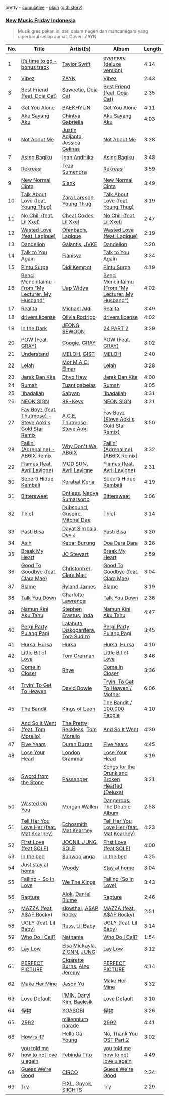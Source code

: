 pretty - [cumulative](/playlists/cumulative/New%20Music%20Friday%20Indonesia.md) - [plain](/playlists/plain/37i9dQZF1DX8vAahjzdXGC) ([githistory](https://github.githistory.xyz/mackorone/spotify-playlist-archive/blob/master/playlists/plain/37i9dQZF1DX8vAahjzdXGC))

### [New Music Friday Indonesia](https://open.spotify.com/playlist/37i9dQZF1DX8vAahjzdXGC)

> Musik gres pekan ini dari dalam negeri dan mancanegara yang diperbarui setiap Jumat. Cover: ZAYN

| No. | Title | Artist(s) | Album | Length |
|---|---|---|---|---|
| 1 | [it’s time to go - bonus track](https://open.spotify.com/track/1kdWw77ZpYOkhxeuhzU1j6) | [Taylor Swift](https://open.spotify.com/artist/06HL4z0CvFAxyc27GXpf02) | [evermore (deluxe version)](https://open.spotify.com/album/6AORtDjduMM3bupSWzbTSG) | 4:14 |
| 2 | [Vibez](https://open.spotify.com/track/709F3MwiVvLD0LQXeKs5Cz) | [ZAYN](https://open.spotify.com/artist/5ZsFI1h6hIdQRw2ti0hz81) | [Vibez](https://open.spotify.com/album/18VcdfV5jJVjn10mh0vOYt) | 2:43 |
| 3 | [Best Friend (feat. Doja Cat)](https://open.spotify.com/track/2etHQJxIbV0soyPhelVs9Y) | [Saweetie](https://open.spotify.com/artist/6cK3NBO6uP7hh0oyuVELFl), [Doja Cat](https://open.spotify.com/artist/5cj0lLjcoR7YOSnhnX0Po5) | [Best Friend (feat. Doja Cat)](https://open.spotify.com/album/28Yv9BE6ZI6dccK0sxbEq4) | 2:35 |
| 4 | [Get You Alone](https://open.spotify.com/track/6JJ4WR9Fy6kopNcLnEfFc2) | [BAEKHYUN](https://open.spotify.com/artist/4ufh0WuMZh6y4Dmdnklvdl) | [Get You Alone](https://open.spotify.com/album/5KjGzWecRtWSRJGGDgtlJ3) | 4:11 |
| 5 | [Aku Sayang Aku](https://open.spotify.com/track/14BkDbB0oZ0xxKkyFkOaFw) | [Chintya Gabriella](https://open.spotify.com/artist/1o0MfrMPYehxn9ieyHbk1Q) | [Aku Sayang Aku](https://open.spotify.com/album/2GmyEWw5TgSShvhBJIdcn0) | 4:03 |
| 6 | [Not About Me](https://open.spotify.com/track/2ZsJM7FKAA9voiRDJKsnbx) | [Justin Adijanto](https://open.spotify.com/artist/3jPJR4xjyCwJQSG5JLEbzl), [Jessica Gelinas](https://open.spotify.com/artist/25f1T8ftal0wbUsAYgP8ng) | [Not About Me](https://open.spotify.com/album/6skMPO5vRIHDIe6XZ9KSqG) | 3:28 |
| 7 | [Asing Bagiku](https://open.spotify.com/track/0WilF8c76A4ajtoagWRPRT) | [Igan Andhika](https://open.spotify.com/artist/2vulopkI319OTo2XkiIagB) | [Asing Bagiku](https://open.spotify.com/album/0r1zpvY2jpJsLye22pirLo) | 3:48 |
| 8 | [Rekreasi](https://open.spotify.com/track/4xExvSXmeq5t15F3n8ybUX) | [Teza Sumendra](https://open.spotify.com/artist/2fS9sWFJcWN8wVhYbCfdC7) | [Rekreasi](https://open.spotify.com/album/7aghRljJtrNhql7sVpar2E) | 3:59 |
| 9 | [New Normal Cinta](https://open.spotify.com/track/6lV1MA3q7CW795uIldx8kS) | [Slank](https://open.spotify.com/artist/7FD5lGpmOvZeKY0Ziw0hf9) | [New Normal Cinta](https://open.spotify.com/album/0e32LjuZnsSyNtjFWya4Eq) | 3:49 |
| 10 | [Talk About Love (feat. Young Thug)](https://open.spotify.com/track/1qA9TnEJ2sUub9QkN9K3Mv) | [Zara Larsson](https://open.spotify.com/artist/1Xylc3o4UrD53lo9CvFvVg), [Young Thug](https://open.spotify.com/artist/50co4Is1HCEo8bhOyUWKpn) | [Talk About Love (feat. Young Thug)](https://open.spotify.com/album/29K1jMNI9pOIzCG3rtzm0p) | 3:19 |
| 11 | [No Chill (feat. Lil Xxel)](https://open.spotify.com/track/5oh6lXsQ3mhw5PvcsJqvXg) | [Cheat Codes](https://open.spotify.com/artist/7DMveApC7UnC2NPfPvlHSU), [Lil Xxel](https://open.spotify.com/artist/7iDeMFJKjI1ak40N3hoYOZ) | [No Chill (feat. Lil Xxel)](https://open.spotify.com/album/0Y0TSSqz4YbWKRbVC2r39e) | 2:47 |
| 12 | [Wasted Love (feat. Lagique)](https://open.spotify.com/track/2pPO9YecZimmuVQfIzfV6U) | [Ofenbach](https://open.spotify.com/artist/4AKwRarlmsUlLjIwt38NLw), [Lagique](https://open.spotify.com/artist/1PbtWtrN7jZpd4toqxrjm2) | [Wasted Love (feat. Lagique)](https://open.spotify.com/album/0i72GjB523RgrjK8HUa61B) | 2:19 |
| 13 | [Dandelion](https://open.spotify.com/track/4NexTaCZZ7Ehnf03A6SVjt) | [Galantis](https://open.spotify.com/artist/4sTQVOfp9vEMCemLw50sbu), [JVKE](https://open.spotify.com/artist/164Uj4eKjl6zTBKfJLFKKK) | [Dandelion](https://open.spotify.com/album/6YPTwr9e07jNzBJgXbmoQZ) | 2:20 |
| 14 | [Talk to You Again](https://open.spotify.com/track/3vkAAUUVQnMCCMjQyOPfww) | [Fianisya](https://open.spotify.com/artist/6zUE3ANPwxiK2DqbWpfjTA) | [Talk to You Again](https://open.spotify.com/album/6aR7a7GykzjGv6QO5C7X3F) | 3:34 |
| 15 | [Pintu Surga](https://open.spotify.com/track/4VRnYx4w2lINpZdxwx1fYo) | [Didi Kempot](https://open.spotify.com/artist/0obaLCCWO42LOegAmHhEC4) | [Pintu Surga](https://open.spotify.com/album/2pslXj9NfiPF10Mq40vhzl) | 4:19 |
| 16 | [Benci Mencintaimu - From "My Lecturer, My Husband"](https://open.spotify.com/track/20fxKBNQbRPtHV64hFqO7V) | [Uap Widya](https://open.spotify.com/artist/1WWvSaBJuHGztksVJ0N9A9) | [Benci Mencintaimu (From "My Lecturer, My Husband")](https://open.spotify.com/album/2eQQ2xdDqdi9TBfeWNEy9z) | 4:02 |
| 17 | [Realita](https://open.spotify.com/track/56HY6iYYe1ODgTdWafr4vo) | [Michael Aldi](https://open.spotify.com/artist/2Ib1uh2Zl7LI4JjFqP81v4) | [Realita](https://open.spotify.com/album/5kK7O0N5VxyDONW7Nkr8Jn) | 3:49 |
| 18 | [drivers license](https://open.spotify.com/track/7lPN2DXiMsVn7XUKtOW1CS) | [Olivia Rodrigo](https://open.spotify.com/artist/1McMsnEElThX1knmY4oliG) | [drivers license](https://open.spotify.com/album/66FPnVL9G4CMKy3wvaGTcr) | 4:02 |
| 19 | [In the Dark](https://open.spotify.com/track/3mBxoop5ai4eTBV9nL5Y2J) | [JEONG SEWOON](https://open.spotify.com/artist/2l9aF9jOgB7GI1uyNkx836) | [24 PART 2](https://open.spotify.com/album/43xZhTwfBW3tsmtjTuT3XM) | 3:29 |
| 20 | [POW (Feat. GRAY)](https://open.spotify.com/track/3QpwHZCLi4vPrt2TJ1kurE) | [Coogie](https://open.spotify.com/artist/0IznZPMUyaPGdqfP4oqBja), [GRAY](https://open.spotify.com/artist/3kPEBSt7qgVoRZSbIXMr7W) | [POW (Feat. GRAY)](https://open.spotify.com/album/7p1VMFPDTX3sIe6CgqMNEl) | 3:02 |
| 21 | [Understand](https://open.spotify.com/track/0gVqDsMxAOREJ6WcdOuVHk) | [MELOH](https://open.spotify.com/artist/5Qb6QmI6WUeGFaJeGB5fdg), [GIST](https://open.spotify.com/artist/7MWT3sTDz6GemZla4Y5oCk) | [MELOH](https://open.spotify.com/album/4FsOISPX2LQ3xqq9TZZfm1) | 2:40 |
| 22 | [Lelah](https://open.spotify.com/track/4y3yry16D2dqdVitQWd39q) | [Mor M.A.C](https://open.spotify.com/artist/7bvhAv1D7WAmKISSbTGnIu), [Elmar](https://open.spotify.com/artist/7uAhTqbCpCSjqGdKIpRLcD) | [Lelah](https://open.spotify.com/album/6jpQNFmgg2xpFqs0QSv0n1) | 3:28 |
| 23 | [Jarak Dan Kita](https://open.spotify.com/track/4OOQ7U12dv9bazZoBSLy89) | [Dhyo Haw](https://open.spotify.com/artist/2E41eUjiy7zLMmGReoBrww) | [Jarak Dan Kita](https://open.spotify.com/album/0Ew5vaj1f43aSrsBHJer1V) | 4:00 |
| 24 | [Rumah](https://open.spotify.com/track/2SSnzi8D86uMHLIodniNIP) | [Tuantigabelas](https://open.spotify.com/artist/0CKf1Ac7v8HTqXxYdWsyWn) | [Rumah](https://open.spotify.com/album/1mcxDpsw1WLSwGohEztKm9) | 3:05 |
| 25 | ['Ibadallah](https://open.spotify.com/track/6wtCIzjyZfB772X6eF2EC5) | [Sabyan](https://open.spotify.com/artist/77SMhNbPnhem2Y8QFmsRYL) | ['Ibadallah](https://open.spotify.com/album/0NHfrcIRyoF2Akqlz0m5aF) | 3:31 |
| 26 | [NEON SIGN](https://open.spotify.com/track/1R49lkdu3Y3MkYtHJYjFpo) | [88-Keys](https://open.spotify.com/artist/6RedK3o51NbUJuJxXlT4kj) | [NEON SIGN](https://open.spotify.com/album/7p7HHPX5uKQD9NKFjdXJJQ) | 3:31 |
| 27 | [Fav Boyz (feat. Thutmose) - Steve Aoki's Gold Star Remix](https://open.spotify.com/track/7bMiRRune6gqGMzdgVhfuR) | [A.C.E](https://open.spotify.com/artist/25KT93FeotUTHC1dbLasxi), [Thutmose](https://open.spotify.com/artist/1igl9M102nuD96lo3ZoW5d), [Steve Aoki](https://open.spotify.com/artist/77AiFEVeAVj2ORpC85QVJs) | [Fav Boyz (Steve Aoki's Gold Star Remix)](https://open.spotify.com/album/6IyGZBZuvaz9W5HMgHg0A3) | 3:50 |
| 28 | [Fallin’ (Adrenaline) - AB6IX Remix](https://open.spotify.com/track/5p9FaCojrBbXf6qttoFeFV) | [Why Don't We](https://open.spotify.com/artist/2jnIB6XdLvnJUeNTy5A0J2), [AB6IX](https://open.spotify.com/artist/4y0wFJ5jmCUNRLZfsw1I7g) | [Fallin’ (Adrenaline) [AB6IX Remix]](https://open.spotify.com/album/1At9o3z07x2UPf8XGMINzR) | 3:32 |
| 29 | [Flames (feat. Avril Lavigne)](https://open.spotify.com/track/6z7mOTf4O20AApGsTNn7fC) | [MOD SUN](https://open.spotify.com/artist/3u2R8st1bb6zfBqNWceRXG), [Avril Lavigne](https://open.spotify.com/artist/0p4nmQO2msCgU4IF37Wi3j) | [Flames (feat. Avril Lavigne)](https://open.spotify.com/album/3woElJWz4XHbRXbKm9kKgH) | 2:31 |
| 30 | [Seperti Hidup Kembali](https://open.spotify.com/track/4lm9u6eFBRkTv8XyGh4wtl) | [Kerabat Kerja](https://open.spotify.com/artist/5tI8KzIbSFpPViTJXVicok) | [Seperti Hidup Kembali](https://open.spotify.com/album/08uE8QjDppO2hSnLB5fK8I) | 4:19 |
| 31 | [Bittersweet](https://open.spotify.com/track/0wdAUtECrFQ05AnfHWitzy) | [Dntless](https://open.spotify.com/artist/28kj1oCzoeVRIM3k7h2vmD), [Nadya Sumarsono](https://open.spotify.com/artist/3k4v579xEIi4ZI3XgPUieC) | [Bittersweet](https://open.spotify.com/album/3Uktlux6zAa1qEQA7i0diO) | 3:06 |
| 32 | [Thief](https://open.spotify.com/track/7bVTkS8l7U4tqEbZn1wmBv) | [Dubsound](https://open.spotify.com/artist/0EEKO8nxCteilleD2pOJrY), [Guspire](https://open.spotify.com/artist/50M1gWanTCcwDLjyVxA9RG), [Mitchel Dae](https://open.spotify.com/artist/5bO289lfxAHDKDrrR7UytN) | [Thief](https://open.spotify.com/album/6PNdWQwKvjBjJL9bDcBS2e) | 3:14 |
| 33 | [Pasti Bisa](https://open.spotify.com/track/4iKBLsqYBx11d5lOlL6elE) | [Dayat Simbaia](https://open.spotify.com/artist/3fMaOecGS0pEvD1a76HYXz), [Dev J](https://open.spotify.com/artist/04n7rqQ8zhi4MBhpBZtZhy) | [Pasti Bisa](https://open.spotify.com/album/19Fhdjd9jX2quJH3zNbXaS) | 3:20 |
| 34 | [Asih](https://open.spotify.com/track/1treCCtNJIlkScQuvlXn48) | [Kabar Burung](https://open.spotify.com/artist/6Uo4ELuiXfJZVy7QKPjf8m) | [Doa Dara Dara](https://open.spotify.com/album/4mG2vEcqgOoJ4iv2Wcwo1L) | 3:28 |
| 35 | [Break My Heart](https://open.spotify.com/track/6KMkEX692kOyqJ7WuPhRab) | [JC Stewart](https://open.spotify.com/artist/2TAqN8fwfaKauvviN4pOsv) | [Break My Heart](https://open.spotify.com/album/0kNjRXrrBrXGUFkGhf2HVI) | 2:59 |
| 36 | [Good To Goodbye (feat. Clara Mae)](https://open.spotify.com/track/04YCVAIGdCqquDHPnRkqC4) | [Christopher](https://open.spotify.com/artist/3zDRCqOhJXJfS2YWOEwGMC), [Clara Mae](https://open.spotify.com/artist/6RHKEd9dpzQ4c09x8Zdaxu) | [Good To Goodbye (feat. Clara Mae)](https://open.spotify.com/album/08FgBLa30uwYhrLM88BjIu) | 3:04 |
| 37 | [Blame](https://open.spotify.com/track/63qWXTXbAaB4RZ9gopoz1Y) | [Ryland James](https://open.spotify.com/artist/4WXIF211lYZfYEn0d13Ac0) | [Blame](https://open.spotify.com/album/4gcHcNCrWU1yVL3cM9dJQ2) | 3:19 |
| 38 | [Talk You Down](https://open.spotify.com/track/6UBWwEWTSyYPfz3hVVQqvD) | [Charlotte Lawrence](https://open.spotify.com/artist/7LImGq5KnzQobZciDJpeJb) | [Talk You Down](https://open.spotify.com/album/40M7WLALxAIR61uXjJAcWD) | 2:36 |
| 39 | [Namun Kini Aku Tahu](https://open.spotify.com/track/2L24NfHTWIE7hqWbvgVAMi) | [Stephen Erastus](https://open.spotify.com/artist/5QOkaS5DRpfKhSj4m9GLT0), [Inda](https://open.spotify.com/artist/6Olsius5vBZgZ1nfKZ0CjF) | [Namun Kini Aku Tahu](https://open.spotify.com/album/7CNZqPdzFPsVdbrgtF3n8O) | 4:47 |
| 40 | [Pergi Party Pulang Pagi](https://open.spotify.com/track/5SLyYPii3wNBC0O2hbucJV) | [Lalahuta](https://open.spotify.com/artist/2DdKH7Twy3EsbCM3rofqFJ), [Diskopantera](https://open.spotify.com/artist/2q54uzLZU4WBwz63KRqVQD), [Tora Sudiro](https://open.spotify.com/artist/6Jst8uzkmnpxvyQ8DEzN6l) | [Pergi Party Pulang Pagi](https://open.spotify.com/album/37Lo7tRFQayKA5CFR1B3CH) | 3:45 |
| 41 | [Hursa, Hursa](https://open.spotify.com/track/7L72SSLwGXaP8l3Pxd7juH) | [Hursa](https://open.spotify.com/artist/1h9rmVUlTld8HUdnsALwZa) | [Hursa, Hursa](https://open.spotify.com/album/20tYNTkCZEtWzC0v6K3s3c) | 4:10 |
| 42 | [Little Bit of Love](https://open.spotify.com/track/2sX7lJXsOYGP1Us6CqM9t1) | [Tom Grennan](https://open.spotify.com/artist/5SHxzwjek1Pipl1Yk11UHv) | [Little Bit of Love](https://open.spotify.com/album/0NZUGfUMwjt3bPlVHxnIN2) | 3:46 |
| 43 | [Come In Closer](https://open.spotify.com/track/6ELZkL4GAtcsFqKInkppFO) | [Rhye](https://open.spotify.com/artist/2AcUPzkVWo81vumdzeLLRN) | [Come In Closer](https://open.spotify.com/album/1TIvjAjOI3Dm0SZtl3IUBx) | 3:36 |
| 44 | [Tryin' To Get To Heaven](https://open.spotify.com/track/6zklUM1HK1F0YebIT4K1zo) | [David Bowie](https://open.spotify.com/artist/0oSGxfWSnnOXhD2fKuz2Gy) | [Tryin' To Get To Heaven / Mother](https://open.spotify.com/album/1HNxjzjasKM1aVpwCoEXEa) | 6:06 |
| 45 | [The Bandit](https://open.spotify.com/track/55meRTYBw8S5q7KF3DkjL7) | [Kings of Leon](https://open.spotify.com/artist/2qk9voo8llSGYcZ6xrBzKx) | [The Bandit / 100,000 People](https://open.spotify.com/album/37jVrA1CD7d55Ft12iASUr) | 4:10 |
| 46 | [And So It Went (feat. Tom Morello)](https://open.spotify.com/track/03Szk0skbXqllHkNCVZI9p) | [The Pretty Reckless](https://open.spotify.com/artist/2R57sY41L9XvGPiIgHOaYq), [Tom Morello](https://open.spotify.com/artist/74NBPbyyftqJ4SpDZ4c1Ed) | [And So It Went](https://open.spotify.com/album/3i32UJ5zr5ZEuGbiovsIY3) | 4:30 |
| 47 | [Five Years](https://open.spotify.com/track/7rmGBiCtvTv2Fh50FWZKHs) | [Duran Duran](https://open.spotify.com/artist/0lZoBs4Pzo7R89JM9lxwoT) | [Five Years](https://open.spotify.com/album/2LfOEABtSzqIDAFUSUm2m3) | 4:45 |
| 48 | [Lose Your Head](https://open.spotify.com/track/0lTNcrrVOlHJSuDXYNSkOH) | [London Grammar](https://open.spotify.com/artist/3Bd1cgCjtCI32PYvDC3ynO) | [Lose Your Head](https://open.spotify.com/album/3GVvY4JcpKJcGt7yawKiAl) | 3:19 |
| 49 | [Sword from the Stone](https://open.spotify.com/track/32PwKptR5PhpP4Gxv8Lvps) | [Passenger](https://open.spotify.com/artist/0gadJ2b9A4SKsB1RFkBb66) | [Songs for the Drunk and Broken Hearted (Deluxe)](https://open.spotify.com/album/1cD1OsXdX1czUNujNuJGzJ) | 3:21 |
| 50 | [Wasted On You](https://open.spotify.com/track/3cBsEDNhFI9E82vPj3kvi3) | [Morgan Wallen](https://open.spotify.com/artist/4oUHIQIBe0LHzYfvXNW4QM) | [Dangerous: The Double Album](https://open.spotify.com/album/6JlCkqkqobGirPsaleJpFr) | 2:58 |
| 51 | [Tell Her You Love Her (feat. Mat Kearney)](https://open.spotify.com/track/7b9oZ5tuGDKRWsL0lgQXqg) | [Echosmith](https://open.spotify.com/artist/1PbBg2aYjWLKRk84zJK15x), [Mat Kearney](https://open.spotify.com/artist/2NQEwAVHBNcI0tGMLlWwF1) | [Tell Her You Love Her (feat. Mat Kearney)](https://open.spotify.com/album/3qGdUcPXD86hAZOcztcIS8) | 4:23 |
| 52 | [First Love (feat.SOLE)](https://open.spotify.com/track/4zQn8IyBapfRLTGkV1aX5G) | [JOONIL JUNG](https://open.spotify.com/artist/2dhnFfsPxve8lzhwfXVFpS), [SOLE](https://open.spotify.com/artist/6naXFodImN2DwRmKCQHAUt) | [First Love (feat.SOLE)](https://open.spotify.com/album/2LI26wCTae3Ujx8YLUwAG2) | 4:00 |
| 53 | [in the bed](https://open.spotify.com/track/3WhLjQxdRYrI4JjmIEFnPe) | [Sunwoojunga](https://open.spotify.com/artist/04L3elxyr0XFua2Ek3domW) | [in the bed](https://open.spotify.com/album/2CtElDOpo2hSKXWVpf0qBj) | 4:25 |
| 54 | [Just stay at home](https://open.spotify.com/track/02ESexzRg6QHCR0Cs7DGSg) | [Woody](https://open.spotify.com/artist/37ZY7eIcTT28id2jfq8WYw) | [Stay at home](https://open.spotify.com/album/3iQ8WUPCGqyvuqrowzL1tV) | 3:04 |
| 55 | [Falling - So In Love](https://open.spotify.com/track/3Wxa4sAD07yLRmbHmJn9QF) | [We The Kings](https://open.spotify.com/artist/3ao3jf5d70Tf4fPh2bnXVl) | [Falling (So In Love)](https://open.spotify.com/album/2WKM7bPaS5fiUj3utIac6l) | 3:43 |
| 56 | [Rapture](https://open.spotify.com/track/5Q8uxf5IIGcvB18tRXu0Rp) | [Alok](https://open.spotify.com/artist/0NGAZxHanS9e0iNHpR8f2W), [Daniel Blume](https://open.spotify.com/artist/7pbay7w0V7OdIr3jzSRkHj) | [Rapture](https://open.spotify.com/album/4lyMqsR3T6SEFEgqzOHgMu) | 2:46 |
| 57 | [MAZZA (feat. A$AP Rocky)](https://open.spotify.com/track/5f7MdwR02i1Lxy9TLi80SA) | [slowthai](https://open.spotify.com/artist/3r1XkJ7vCs8kHBSzGvPLdP), [A$AP Rocky](https://open.spotify.com/artist/13ubrt8QOOCPljQ2FL1Kca) | [MAZZA (feat. A$AP Rocky)](https://open.spotify.com/album/5fAID5buWAhtqIdpVDwvar) | 2:51 |
| 58 | [UGLY (feat. Lil Baby)](https://open.spotify.com/track/0PJ4dXVkpNAtoOZsEjqktc) | [Russ](https://open.spotify.com/artist/1z7b1Pr1rSlvWRzsW3HOrS), [Lil Baby](https://open.spotify.com/artist/5f7VJjfbwm532GiveGC0ZK) | [UGLY (feat. Lil Baby)](https://open.spotify.com/album/6QKJuikQEvlMmthEFunSUW) | 3:14 |
| 59 | [Who Do I Call?](https://open.spotify.com/track/7luOSOrHYssQ1usmsFbc66) | [Nathanie](https://open.spotify.com/artist/2n9S44nEklHQjqX0pedw8P) | [Who Do I Call?](https://open.spotify.com/album/7245tBW17hLcjSaOsn5k8n) | 1:54 |
| 60 | [Lay Low](https://open.spotify.com/track/2DIQef7SOY4WqFM6PtAwhQ) | [Elsa Mickayla](https://open.spotify.com/artist/7HA7Xpc6jxV0orcFXWJDe7), [ZIONN](https://open.spotify.com/artist/5kEEpbGzmLPGYFm4gV7aYG), [JUNG](https://open.spotify.com/artist/5zTP9DFKJ0hOhiugCxfmmv) | [Lay Low](https://open.spotify.com/album/1bufKNQLicWo4vScjudYGV) | 3:12 |
| 61 | [PERFECT PICTURE](https://open.spotify.com/track/5sltduLx9YqPY5nt2csOrJ) | [Cigarette Burns](https://open.spotify.com/artist/7gJcDnQR5LMeQDh2QAuK8p), [Alex Jeremy](https://open.spotify.com/artist/27enPRa1GjRd6HocChPMjY) | [PERFECT PICTURE](https://open.spotify.com/album/4IzDNMHixyj3OQZwD1ZVee) | 4:14 |
| 62 | [Make Her Mine](https://open.spotify.com/track/7K485U5K5egCKYJrI0Iy4o) | [Jason Yu](https://open.spotify.com/artist/0bFyd1ptUSFAfhQOpLt9g1) | [Make Her Mine](https://open.spotify.com/album/1V7Qx8oFWw9jjawEplVt1n) | 3:32 |
| 63 | [Love Default](https://open.spotify.com/track/6SahBCOT0Xkq2LIzAM5VNW) | [I'MIN](https://open.spotify.com/artist/0duBUSpfKQayYgX06Qnvnl), [Daryl Kim](https://open.spotify.com/artist/4rdFhAztNZWP4PGFdCKvHL), [Baeksik](https://open.spotify.com/artist/6ZBi6tKlLbqzIQJinKMKWz) | [Love Default](https://open.spotify.com/album/44InoSG4LuOzC6VoOxe6qw) | 3:10 |
| 64 | [怪物](https://open.spotify.com/track/06XQvnJb53SUYmlWIhUXUi) | [YOASOBI](https://open.spotify.com/artist/64tJ2EAv1R6UaZqc4iOCyj) | [怪物](https://open.spotify.com/album/41HUxKwnbrg8IdelmMibj9) | 3:26 |
| 65 | [2992](https://open.spotify.com/track/06hvpXvaacFB4H4alBN09I) | [millennium parade](https://open.spotify.com/artist/0GZ65zwBwkkwGNJ3zagtTZ) | [2992](https://open.spotify.com/album/496eWGO9wSIqp51vVkmdpl) | 4:41 |
| 66 | [How is it?](https://open.spotify.com/track/2iDaalTfhjBWcNTInRk5DZ) | [Hello Ga-Young](https://open.spotify.com/artist/1yewRvlKGWmNRHOSGgiRRo) | [No, Thank You OST Part.2](https://open.spotify.com/album/65Sjg70pHSmlRW5RHFRcb9) | 3:02 |
| 67 | [you told me how to not love u again](https://open.spotify.com/track/0fI9FUchl2wNeQTDSncaPj) | [Febinda Tito](https://open.spotify.com/artist/538SnQc3YoJ96cIs2mpTaZ) | [you told me how to not love u again](https://open.spotify.com/album/3zMLfZ2tsHJhpd6N0FvNdp) | 4:49 |
| 68 | [Guess We're Good](https://open.spotify.com/track/3Nws6vS8MB5qMM171ZqcER) | [CIRCO](https://open.spotify.com/artist/5FGWGXau8CRHFD5DUUJCGt) | [Guess We're Good](https://open.spotify.com/album/0kOBqvusIRhk2pfYzE8OYv) | 2:34 |
| 69 | [Try](https://open.spotify.com/track/4HvG2gkXkGk9QpvswGqJsD) | [FIXL](https://open.spotify.com/artist/0Kxf9SzJfQfE0o80i5N3Li), [Gnyok](https://open.spotify.com/artist/7KaThWi783dCKbcCqngTHx), [SIIGHTS](https://open.spotify.com/artist/59wzcVw9vvQvKIEHddgF7n) | [Try](https://open.spotify.com/album/2zJ4yW5JoxcfHHiC0XTNK2) | 2:29 |
